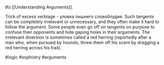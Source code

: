 Из [[Understanding Arguments]].

Trick of excess verbiage - уловка лишнего словоблудия. Such tangents can be completely irrelevant or unnecessary, and they often make it hard to follow the argument. Some people even go off on tangents on purpose to confuse their opponents and hide gaping holes in their arguments. The irrelevant diversion is sometimes called a red herring (reportedly after a man who, when pursued by hounds, threw them off his scent by dragging a red herring across his trail).

#logic #sophistry #arguments
